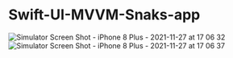 # Swift-UI-MVVM-Snaks-app
![Simulator Screen Shot - iPhone 8 Plus - 2021-11-27 at 17 06 32](https://user-images.githubusercontent.com/74186625/143686925-31e137ca-3ff6-427c-8d9d-c2631568b839.png)
![Simulator Screen Shot - iPhone 8 Plus - 2021-11-27 at 17 06 37](https://user-images.githubusercontent.com/74186625/143686931-ffb4c521-5735-4343-a559-d4b75d478f83.png)

